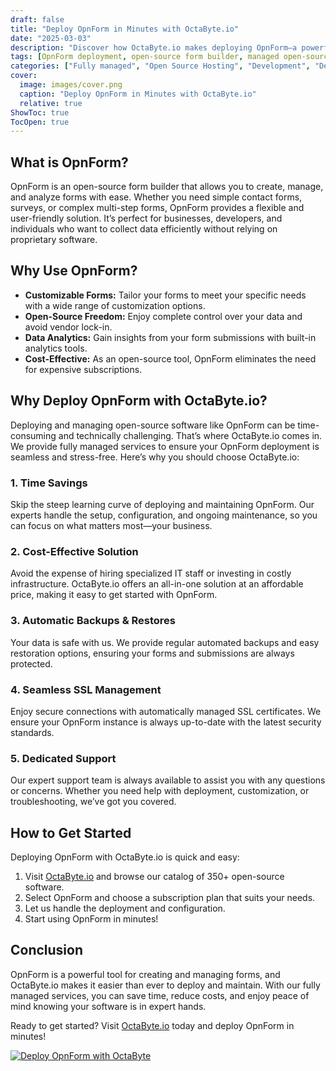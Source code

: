 ```yaml
---
draft: false
title: "Deploy OpnForm in Minutes with OctaByte.io"
date: "2025-03-03"
description: "Discover how OctaByte.io makes deploying OpnForm—a powerful open-source form builder—fast, easy, and hassle-free. Save time, reduce costs, and enjoy fully managed services with automatic backups, SSL management, and expert support."
tags: [OpnForm deployment, open-source form builder, managed open-source services, OctaByte, deploy OpnForm, managed hosting, automatic backups, SSL management, cost-effective software deployment]
categories: ["Fully managed", "Open Source Hosting", "Development", "Dev Tools", "OpnForm"]
cover:
  image: images/cover.png
  caption: "Deploy OpnForm in Minutes with OctaByte.io"
  relative: true
ShowToc: true
TocOpen: true
---
```



## What is OpnForm?

OpnForm is an open-source form builder that allows you to create, manage, and analyze forms with ease. Whether you need simple contact forms, surveys, or complex multi-step forms, OpnForm provides a flexible and user-friendly solution. It’s perfect for businesses, developers, and individuals who want to collect data efficiently without relying on proprietary software.

## Why Use OpnForm?

- **Customizable Forms:** Tailor your forms to meet your specific needs with a wide range of customization options.  
- **Open-Source Freedom:** Enjoy complete control over your data and avoid vendor lock-in.  
- **Data Analytics:** Gain insights from your form submissions with built-in analytics tools.  
- **Cost-Effective:** As an open-source tool, OpnForm eliminates the need for expensive subscriptions.  

## Why Deploy OpnForm with OctaByte.io?

Deploying and managing open-source software like OpnForm can be time-consuming and technically challenging. That’s where OctaByte.io comes in. We provide fully managed services to ensure your OpnForm deployment is seamless and stress-free. Here’s why you should choose OctaByte.io:

### 1. **Time Savings**  
Skip the steep learning curve of deploying and maintaining OpnForm. Our experts handle the setup, configuration, and ongoing maintenance, so you can focus on what matters most—your business.

### 2. **Cost-Effective Solution**  
Avoid the expense of hiring specialized IT staff or investing in costly infrastructure. OctaByte.io offers an all-in-one solution at an affordable price, making it easy to get started with OpnForm.

### 3. **Automatic Backups & Restores**  
Your data is safe with us. We provide regular automated backups and easy restoration options, ensuring your forms and submissions are always protected.

### 4. **Seamless SSL Management**  
Enjoy secure connections with automatically managed SSL certificates. We ensure your OpnForm instance is always up-to-date with the latest security standards.

### 5. **Dedicated Support**  
Our expert support team is always available to assist you with any questions or concerns. Whether you need help with deployment, customization, or troubleshooting, we’ve got you covered.

## How to Get Started

Deploying OpnForm with OctaByte.io is quick and easy:  

1. Visit [OctaByte.io](https://octabyte.io) and browse our catalog of 350+ open-source software.  
2. Select OpnForm and choose a subscription plan that suits your needs.  
3. Let us handle the deployment and configuration.  
4. Start using OpnForm in minutes!  

## Conclusion

OpnForm is a powerful tool for creating and managing forms, and OctaByte.io makes it easier than ever to deploy and maintain. With our fully managed services, you can save time, reduce costs, and enjoy peace of mind knowing your software is in expert hands.  

Ready to get started? Visit [OctaByte.io](https://octabyte.io) today and deploy OpnForm in minutes!

[![Deploy OpnForm with OctaByte](/images/deploy-on-octabyte.png)](https://octabyte.io/fully-managed-open-source-services/development/dev-tools/opnform)